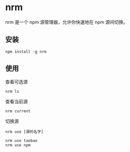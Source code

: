 # nrm
nrm 是一个 npm 源管理器，允许你快速地在 npm 源间切换。

## 安装
```
npm install -g nrm
```

## 使用
查看可选源
```
nrm ls
```

查看当前源
```
nrm current
```

切换源
```
nrm use [源的名字]

nrm use taobao
nrm use npm
```

